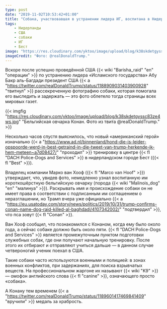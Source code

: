 ```yaml
---
type: post
date: "2019-11-02T10:53:42+01:00"
title: "Собака, участвовавшая в устранении лидера ИГ, воспитана в Нидерландах"
tags:
    - Нидерланды
    - США
    - собаки
    - ИГ
    - Бест
image: "https://res.cloudinary.com/yktoo/image/upload/blog/k38skdetgyssc83ze4ws.jpg"
imageCredit: "Фото: @realDonaldTrump."
---
```


Вскоре после успешно проведённой США {{< wiki "Barisha_raid" "en" "операции" >}} по устранению лидера «Исламского государства» Абу Бакр аль-Багдади президент США {{< a "https://twitter.com/realDonaldTrump/status/1188909031403900928" "твитнул" >}} рассекреченную фотографию собаки, которая помогала его выследить и задержать — это фото облетело тогда страницы всех мировых газет.

<!--more-->

{{< imgfig "https://res.cloudinary.com/yktoo/image/upload/blog/k38skdetgyssc83ze4ws.jpg" "Бельгийская овчарка Конан. Фото из твита @realDonaldTrump." >}}

Несколько часов спустя выяснилось, что новый «американский герой» изначально {{< a "https://www.ad.nl/binnenland/hond-die-is-leider-opspoorde-werd-in-best-getraind-in-die-tweet-van-trump-herkende-ik-hem-meteen~a7d08427/" "проходил" >}} тренировку в центре {{< fl "DACH Police-Dogs and Services" >}} в нидерландском городе Бест ({{< fl "Best" >}}).

Владелец компании Марко ван Хооф ({{< fl "Marco van Hoof" >}}) утверждает, что, увидев фото, немедленно узнал воспитанную им короткошёрстную бельгийскую овчарку (порода {{< wiki "Malinois_dog" "en" "малинуа" >}}). Раскрывать имя и происхождение собаки он не имеет права в соответствии с подписанным им соглашением о неразглашении, но Трамп вчера уже официально {{< a "https://eu.usatoday.com/story/news/politics/2019/10/31/trump-confirms-conan-name-dog-raid-killed-al-baghdadi/4107342002/" "подтвердил" >}}, что пса зовут {{< fl "Conan" >}}.

Ван Хооф сообщил, что познакомился с Конаном, когда ему было около года, а сейчас собаке должно быть около пяти. {{< fl "DACH Police-Dogs and Services" >}} является промежуточным пунктом подготовки служебных собак, где они получают начальную тренировку. После этого их отбирают и отправляют учиться дальше — в данном случае четвероногий ученик поехал в США.

Такие собаки часто используются военными и полицией: в зонах военных конфликтов, при задержаниях, для поиска взрывчатых веществ. На профессиональном жаргоне их называют {{< wiki "K9" >}} — омофон английского слова {{< fl "canine" >}}, означающего просто «собака».

А Конану тем временем {{< a "https://twitter.com/realDonaldTrump/status/1189601417469841409" "вручили" >}} медаль за храбрость.